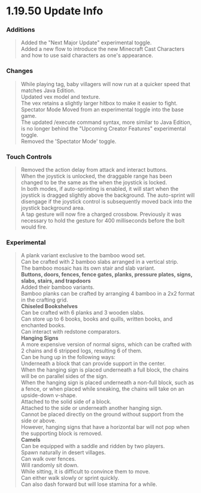 # 1.19.50 Update Info

### Additions
> Added the "Next Major Update" experimental toggle. <br>
> Added a new flow to introduce the new Minecraft Cast Characters and how to use said characters as one's appearance. <br>

### Changes
> While playing tag, baby villagers will now run at a quicker speed that matches Java Edition. <br>
> Updated vex model and texture. <br>
> The vex retains a slightly larger hitbox to make it easier to fight.<br>
> Spectator Mode Moved from an experimental toggle into the base game. <br>
> The updated /execute command syntax, more similar to Java Edition, is no longer behind the "Upcoming Creator Features" experimental toggle.<br>
> Removed the 'Spectator Mode' toggle.<br>

### Touch Controls
> Removed the action delay from attack and interact buttons.<br>
> When the joystick is unlocked, the draggable range has been changed to be the same as the when the joystick is locked.<br>
> In both modes, if auto-sprinting is enabled, it will start when the joystick is dragged slightly above the background. The auto-sprint will disengage if the joystick control is subsequently moved back into the joystick background area.<br>
> A tap gesture will now fire a charged crossbow. Previously it was necessary to hold the gesture for 400 milliseconds before the bolt would fire.<br>

### Experimental
> A plank variant exclusive to the bamboo wood set.<br>
> Can be crafted with 2 bamboo slabs arranged in a vertical strip.<br>
> The bamboo mosaic has its own stair and slab variant.<br>
> <strong>Buttons, doors, fences, fence gates, planks, pressure plates, signs, slabs, stairs, and trapdoors</strong><br>
> Added their bamboo variants.<br>
> Bamboo planks can be crafted by arranging 4 bamboo in a 2x2 format in the crafting grid.<br>
> <strong>Chiseled Bookshelves</strong><br>
> Can be crafted with 6 planks and 3 wooden slabs.<br>
> Can store up to 6 books, books and quills, written books, and enchanted books.<br>
> Can interact with redstone comparators.<br>
> <strong>Hanging Signs</strong><br>
> A more expensive version of normal signs, which can be crafted with 2 chains and 6 stripped logs, resulting 6 of them.<br>
> Can be hung up in the following ways:<br>
> Underneath a block that can provide support in the center.<br>
> When the hanging sign is placed underneath a full block, the chains will be on parallel sides of the sign.<br>
> When the hanging sign is placed underneath a non-full block, such as a fence, or when placed while sneaking, the chains will take on an upside-down v-shape.<br>
> Attached to the solid side of a block.<br>
> Attached to the side or underneath another hanging sign.<br>
> Cannot be placed directly on the ground without support from the side or above.<br>
> However, hanging signs that have a horizontal bar will not pop when the supporting block is removed.<br>
> <strong>Camels</strong><br>
> Can be equipped with a saddle and ridden by two players.<br>
> Spawn naturally in desert villages.<br>
> Can walk over fences.<br>
> Will randomly sit down.<br>
> While sitting, it is difficult to convince them to move.<br>
> Can either walk slowly or sprint quickly.<br>
> Can also dash forward but will lose stamina for a while.<br>
